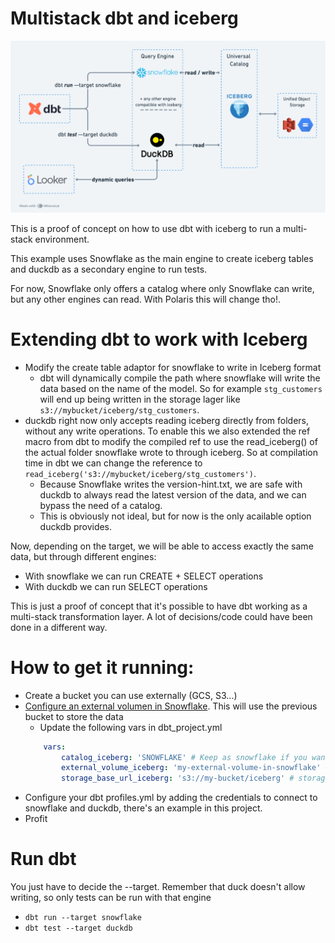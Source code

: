 # Multistack dbt and iceberg

![image](sandbox.png)

This is a  proof of concept on how to use dbt with iceberg to run a multi-stack environment.

This example uses Snowflake as the main engine to create iceberg tables and duckdb as a secondary engine to run tests.

For now, Snowflake only offers a catalog where only Snowflake can write, but any other engines can read. With Polaris this will change tho!.


# Extending dbt to work with Iceberg
 - Modify the create table adaptor for snowflake to write in Iceberg format
    - dbt will dynamically compile the path where snowflake will write the data based on the name of the model. So for example `stg_customers` will end up being written in the storage lager like `s3://mybucket/iceberg/stg_customers`.
 - duckdb right now only accepts reading iceberg directly from folders, without any write operations. To enable this we also extended the ref macro from dbt to modify the compiled ref to use the read_iceberg() of the actual folder snowflake wrote to through iceberg. So at compilation time in dbt we can change the reference to `read_iceberg('s3://mybucket/iceberg/stg_customers')`. 
    - Because Snowflake writes the version-hint.txt, we are safe with duckdb to always read the latest version of the data, and we can bypass the need of a catalog.
    - This is obviously not ideal, but for now is the only acailable option duckdb provides.


Now, depending on the target, we will be able to access exactly the same data, but through different engines:
 - With snowflake we can run CREATE + SELECT operations
 - With duckdb we can run SELECT operations


This is just a proof of concept that it's possible to have dbt working as a multi-stack transformation layer. A lot of decisions/code could have been done in a different way.

# How to get it running:

* Create a bucket you can use externally (GCS, S3...)
* [Configure an external volumen in Snowflake](https://docs.snowflake.com/en/user-guide/tables-iceberg-configure-external-volume-s3). This will use the previous bucket to store the data
    * Update the following vars in dbt_project.yml
    ```yml
        vars:
            catalog_iceberg: 'SNOWFLAKE' # Keep as snowflake if you want to use the snowflake catalog
            external_volume_iceberg: 'my-external-volume-in-snowflake' # volume name you just created in snowflake
            storage_base_url_iceberg: 's3://my-bucket/iceberg' # storage url used as base for accessing through duckdb directly as for now we can't have access to a catalog. This property could probably be dynamic based on models and not global.
    ```
* Configure your dbt profiles.yml by adding the credentials to connect to snowflake and duckdb, there's an example in this project.
* Profit

# Run dbt

You just have to decide the --target. Remember that duck doesn't allow writing, so only tests can be run with that engine

* `dbt run --target snowflake`
* `dbt test --target duckdb` 